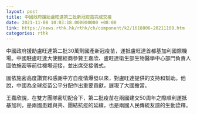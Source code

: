 ```yaml
---
layout: post
title: 中國政府援助盧旺達第二批新冠疫苗完成交接
date: 2021-11-08 10:03:18.000000000 +08:00
link: https://news.rthk.hk/rthk/ch/component/k2/1618806-20211108.htm
categories: rthk
---
```


中國政府援助盧旺達第二批30萬劑國產新冠疫苗，運抵盧旺達首都基加利國際機場。中國駐盧旺達大使館經商參贊王嘉欣、盧旺達衛生部生物醫學中心部門負責人圖依施密等前往機場迎接，並出席交接儀式。

圖依施密高度讚賞和感謝中方自疫情爆發以來，對盧旺達提供的支持和幫助。他說，中國為全球疫苗公平分配作出重要貢獻，展現了大國擔當。

王嘉欣說，在雙方團隊密切配合下，第二批疫苗在兩國建交50周年之際順利運抵基加利，是兩國患難與共、團結抗疫的延續，也是兩國人民傳統友誼的生動詮釋。
